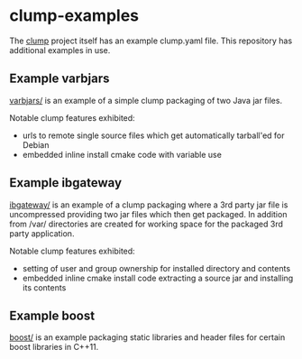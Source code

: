 clump-examples
==============

The [clump](https://github.com/castedo/clump) project itself has an example
clump.yaml file. This repository has additional examples in use.

Example varbjars
----------------

[varbjars/](varbjars/) is an example of a simple clump packaging of two Java
jar files.

Notable clump features exhibited:
* urls to remote single source files which get automatically tarball'ed for
  Debian
* embedded inline install cmake code with variable use


Example ibgateway
-----------------

[ibgateway/](ibgateway/) is an example of a clump packaging where a 3rd party
jar file is uncompressed providing two jar files which then get packaged. In
addition from /var/ directories are created for working space for the packaged
3rd party application.

Notable clump features exhibited:
* setting of user and group ownership for installed directory and contents
* embedded inline cmake install code extracting a source jar and installing its
  contents

Example boost
-------------
[boost/](boost/) is an example packaging static libraries and header files for
certain boost libraries in C++11.
